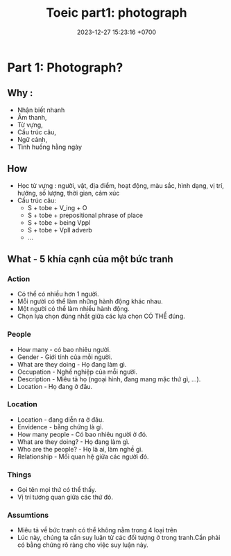 ﻿---
layout: post
title:  "Toeic part1: photograph"
date:   2023-12-27 15:23:16 +0700
categories: toeic part1
---

# Part 1: Photograph?
## Why :
- Nhận biết nhanh
- Âm thanh, 
- Từ vựng, 
- Cấu trúc câu,
- Ngữ cảnh,
- Tình huống hằng ngày

## How	
- Học từ vựng : người, vật, địa điểm, hoạt động, màu sắc, hình dạng, vị trí, hướng, số lượng, thời gian, cảm xúc
- Cấu trúc câu: 
	- S + tobe + V_ing + O
	- S + tobe + prepositional phrase of place
	- S + tobe + being Vppl
	- S + tobe + Vpll adverb
	- ...

## What - 5 khía cạnh của một bức tranh
### Action
- Có thể có nhiều hơn 1 người.
- Mỗi người có thể làm những hành động khác nhau.
- Một người có thể làm nhiều hành động.
- Chọn lựa chọn đúng nhất giữa các lựa chọn CÓ THỂ đúng.

### People
- How many - có bao nhiêu người.
- Gender - Giới tính của mỗi người.
- What are they doing - Họ đang làm gì.
- Occupation - Nghề nghiệp của mỗi người.
- Description - Miêu tả họ (ngoại hình, đang mang mặc thứ gì, ...).
- Location - Họ đang ở đâu.

### Location
- Location - đang diễn ra ở đâu.
- Envidence - bằng chứng là gì.
- How many people - Có bao nhiêu người ở đó.
- What are they doing? - Họ đang làm gì.
- Who are the people? - Họ là ai, làm nghề gì.
- Relationship - Mối quan hệ giữa các người đó.

### Things
- Gọi tên mọi thứ có thể thấy.
- Vị trí tương quan giữa các thứ đó.

### Assumtions
- Miêu tả về bức tranh có thể không nằm trong 4 loại trên
- Lúc này, chúng ta cần suy luận từ các đối tượng ở trong tranh.Cần phải có bằng chứng rõ ràng cho việc suy luận này.
